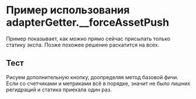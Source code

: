 # Пример использования adapterGetter.__forceAssetPush

Пример показывает, как можно прямо сейчас присылать только статику экспа. Позже похожее решение раскатится на всех.

## Тест

Рисуем дополнительную кнопку, доопределяя метод базовой фичи. Если со счетчиками и метриками всё в порядке, значит не было лишних регидраций и статика приехала один раз.
